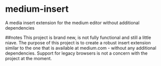 # medium-insert
A media insert extension for the medium editor without additional dependencies

##notes
This project is brand new, is not fully functional and still a little niave. The purpose of this project is to create a robust insert extension similar to the one that is available at medium.com - without any additional dependencies. Support for legacy browsers is not a concern with the project at the moment. 
